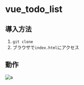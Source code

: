 # vue_todo_list

## 導入方法

1. `git clone`
2. ブラウザで`index.html`にアクセス

## 動作

![a](https://user-images.githubusercontent.com/42843963/65126062-93d56800-da31-11e9-92ae-a14e8f251c0f.gif)
